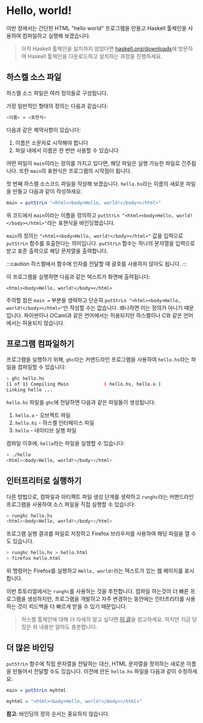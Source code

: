 # Hello, world!

이번 장에서는 간단한 HTML "hello world" 프로그램을 만들고 Haskell 툴체인을 사용하여 컴파일하고 실행해 보겠습니다.

> 아직 Haskell 툴체인을 설치하지 않았다면 
> [haskell.org/downloads](https://haskell.org/downloads)에 방문하여 
> Haskell 툴체인을 다운로드하고 설치하는 과정을 진행하세요.

## 하스켈 소스 파일

하스켈 소스 파일은 여러 정의들로 구성됩니다.

가장 일반적인 형태의 정의는 다음과 같습니다:

```haskell
<이름> = <표현식>
```

다음과 같은 제약사항이 있습니다:

1. 이름은 소문자로 시작해야 합니다
2. 파일 내에서 이름은 한 번만 사용할 수 있습니다

어떤 파일이 `main`이라는 정의를 가지고 있다면, 해당 파일은 실행 가능한 파일로 간주됩니다.
또한 `main`의 표현식은 프로그램의 시작점이 됩니다.

첫 번째 하스켈 소스코드 파일을 작성해 보겠습니다. `hello.hs`라는 이름의 새로운 파일을 만들고 다음과 같이 작성하세요:

```haskell
main = putStrLn "<html><body>Hello, world!</body></html>"
```

위 코드에서 `main`이라는 이름을 정의하고 `putStrLn "<html><body>Hello, world!</body></html>"`라는 표현식을 바인딩했습니다.

`main`의 정의는 `"<html><body>Hello, world!</body></html>"` 값을 입력으로 `putStrLn` 함수를 호출한다는 의미입니다.
`putStrLn` 함수는 하나의 문자열을 입력으로 받고 표준 출력으로 해당 문자열을 출력합니다.

:::caution
하스켈에서 함수에 인자를 전달할 때 괄호를 사용하지 않아도 됩니다.
:::

이 프로그램을 실행하면 다음과 같은 텍스트가 화면에 출력됩니다:

```
<html><body>Hello, world!</body></html>
```

주의할 점은 `main =` 부분을 생략하고 단순히 `putStrLn "<html><body>Hello, world!</body></html>"`만 작성할 수는 없습니다.
왜나하면 이는 정의가 아니기 때문입니다. 
파이썬이나 OCaml과 같은 언어에서는 허용되지만 하스켈이나 C와 같은 언어에서는 허용되지 않습니다.

## 프로그램 컴파일하기

프로그램을 실행하기 위해, `ghc`라는 커맨드라인 프로그램을 사용하여 `hello.hs`라는 파일을 컴파일할 수 있습니다:

```sh
> ghc hello.hs
[1 of 1] Compiling Main             ( hello.hs, hello.o )
Linking hello ...
```

`hello.hs` 파일을 `ghc`에 전달하면 다음과 같은 파일들이 생성됩니다:

1. `hello.o` - 오브젝트 파일
2. `hello.hi` - 하스켈 인터페이스 파일
3. `hello` - 네이티브 실행 파일


컴파일 이후에, `hello`라는 파일을 실행할 수 있습니다:

```sh
> ./hello
<html><body>Hello, world!</body></html>
```

## 인터프리터로 실행하기

다른 방법으로, 컴파일과 아티팩트 파일 생성 단계를 생략하고 `runghc`라는 커맨드라인 프로그램을 사용하여 소스 파일을 직접 실행할 수 있습니다:

```sh
> runghc hello.hs
<html><body>Hello, world!</body></html>
```

프로그램 실행 결과를 파일로 저장하고 Firefox 브라우저를 사용하여 해당 파일을 열 수도 있습니다.

```sh
> runghc hello.hs > hello.html
> firefox hello.html
```

위 명령어는 Firefox를 실행하고 `Hello, world!`라는 텍스트가 있는 웹 페이지를 표시합니다.

이번 튜토리얼에서는 `runghc`를 사용하는 것을 추천합니다. 컴파일 하는것이 더 빠른 프로그램을 생성하지만,
프로그램을 개발하고 자주 변경하는 동안에는 인터프리터를 사용하는 것이 피드백을 더 빠르게 받을 수 있기 때문입니다.

> 하스켈 툴체인에 대해 더 자세히 알고 싶다면 [이 글](https://gilmi.me/blog/post/2021/08/14/hs-core-tools)을 참고하세요.
> 하지만 지금 당장은 위 내용만 알아도 충분합니다.

## 더 많은 바인딩

`putStrLn` 함수에 직접 문자열을 전달하는 대신, HTML 문자열을 정의하는 새로운 이름을 만들어서 전달할 수도 있습니다.
이전에 만든 `hello.hs` 파일을 다음과 같이 수정하세요:

```haskell
main = putStrLn myhtml

myhtml = "<html><body>Hello, world!</body></html>"
```

__참고__: 바인딩의 정의 순서는 중요하지 않습니다.
